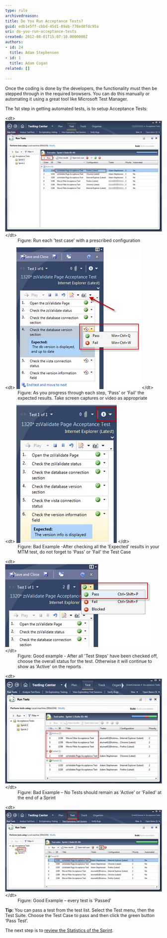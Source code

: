 ```yaml
---
type: rule
archivedreason: 
title: Do You Run Acceptance Tests?
guid: edb1e5ff-cbbd-45d1-89ab-778ed8fdc95a
uri: do-you-run-acceptance-tests
created: 2012-08-01T15:07:10.0000000Z
authors:
- id: 24
  title: Adam Stephensen
- id: 1
  title: Adam Cogan
related: []

---
```


Once the coding is done by the developers, the functionality must then be stepped through in the required browsers. You can do this manually or automating it using a great tool like Microsoft Test Manager.

The 1st step in getting automated tests, is to setup Acceptance Tests:

<!--endintro-->
<dl class="image">&lt;dt&gt; 
      <img alt="run acceptance tests" src="run-acceptance-tests-1.jpg"> 
   &lt;/dt&gt;<dd>Figure: Run each 'test case' with a prescribed configuration</dd><dl class="image">&lt;dt&gt; 
         <img alt="run acceptance tests" src="run-acceptance-tests-2.jpg"> 
      &lt;/dt&gt;<dd>Figure: As you progress through each step, 'Pass' or 'Fail' the expected results. Take screen captures or video as appropriate</dd></dl> 
   <dl class="badImage">&lt;dt&gt; 
         <img alt="run acceptance tests" src="run-acceptance-tests-3.jpg"> 
      &lt;/dt&gt;<dd>Figure: Bad Example -After checking all the ‘Expected’ results in your MTM test, do not forget to 'Pass' or 'Fail' the Test Case </dd></dl><dl class="goodImage">&lt;dt&gt; 
         <img alt="run acceptance tests" src="run-acceptance-tests-4.jpg"> 
      &lt;/dt&gt;<dd>Figure: Good example - After all 'Test Steps' have been checked off, choose the overall status for the test. Otherwise it will continue to show as 'Active' on the reports</dd></dl><dl class="badImage">&lt;dt&gt; 
         <img alt="run acceptance tests" src="run-acceptance-tests-5.jpg"> 
      &lt;/dt&gt;<dd>Figure: Bad Example – No Tests should remain as 'Active' or 'Failed' at the end of a Sprint</dd></dl><dl class="goodImage">&lt;dt&gt; 
         <img alt="run acceptance tests" src="run-acceptance-tests-6.jpg"> 
      &lt;/dt&gt;<dd>Figure: Good Example – every test is 'Passed'</dd></dl><p> 
       <strong>Tip:</strong> You can pass a test from the test list. Select the Test menu, then the Test Suite. Choose the Test Case to pass and then click the green button ‘Pass Test’.</p><p>The next step is to 
      <a href="/Pages/How-to-Check-the-Status-of-the-Current-Sprint.aspx">review the Statistics of the Sprint</a>.</p></dl>
